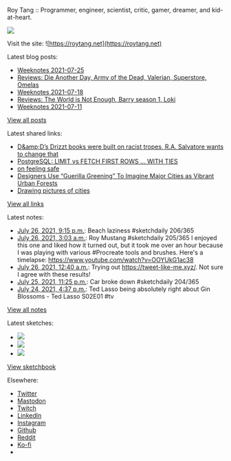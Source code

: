 Roy Tang :: Programmer, engineer, scientist, critic, gamer, dreamer, and kid-at-heart.

![](https://roytang.net/static/img/profile.jpg)

Visit the site: ![https://roytang.net](https://roytang.net)

Latest blog posts:

- [Weeknotes 2021-07-25](https://roytang.net/2021/07/weeknotes-2021-07-25/)
- [Reviews: Die Another Day, Army of the Dead, Valerian, Superstore, Omelas](https://roytang.net/2021/07/dad-aotd-vatcoatp-omelas/)
- [Weeknotes 2021-07-18](https://roytang.net/2021/07/weeknotes-2021-07-18/)
- [Reviews: The World is Not Enough, Barry season 1, Loki](https://roytang.net/2021/07/wine-barry-loki/)
- [Weeknotes 2021-07-11](https://roytang.net/2021/07/weeknotes-2021-07-11/)

[View all posts](https://roytang.net/blog)

Latest shared links:

- [D&amp;amp;D’s Drizzt books were built on racist tropes, R.A. Salvatore wants to change that](https://roytang.net/2021/07/dampds-drizzt-books-were-built-on-racist-tropes-ra-salvatore-wants-to-change-that/)
- [PostgreSQL: LIMIT vs FETCH FIRST ROWS … WITH TIES](https://roytang.net/2021/07/postgresql-limit-vs-fetch-first-rows-with-ties/)
- [on feeling safe](https://roytang.net/2021/07/on-feeling-safe/)
- [Designers Use “Guerilla Greening” To Imagine Major Cities as Vibrant Urban Forests](https://roytang.net/2021/07/designers-use-guerilla-greening-to-imagine-major-cities-as-vibrant-urban-forests/)
- [Drawing pictures of cities](https://roytang.net/2021/07/drawing-pictures-of-cities/)

[View all links](https://roytang.net/links)

Latest notes:

- [July 26, 2021, 9:15 p.m.](https://roytang.net/2021/07/1419647521350066181/): Beach laziness #sketchdaily 206/365
- [July 26, 2021, 3:03 a.m.](https://roytang.net/2021/07/1419372790331805698/): Roy Mustang #sketchdaily 205/365 I enjoyed this one and liked how it turned out, but it took me over an hour because I was playing with various #Procreate tools and brushes. Here&#x27;s a timelapse: https://www.youtube.com/watch?v=OOYUkG1ac38
- [July 26, 2021, 12:40 a.m.](https://roytang.net/2021/07/1419336759284944897/): Trying out https://tweet-like-me.xyz/. Not sure I agree with these results!
- [July 25, 2021, 11:25 p.m.](https://roytang.net/2021/07/1419317904571387909/): Car broke down #sketchdaily 204/365
- [July 24, 2021, 4:37 p.m.](https://roytang.net/2021/07/1418852829381337088/): Ted Lasso being absolutely right about Gin Blossoms - Ted Lasso S02E01 #tv

[View all notes](https://roytang.net/notes)

Latest sketches:


- ![](https://roytang.net/media/cache/62/fc/62fc0d465e8db2102c4d75f91f4786b4.jpg)
- ![](https://roytang.net/media/cache/c2/c7/c2c747090695a8888f87f5ac4e9fc5fc.jpg)
- ![](https://roytang.net/media/cache/76/d1/76d16a1346159c86531ad6b4954c79d4.jpg)

[View sketchbook](https://roytang.net/albums/sketchbook)


Elsewhere:

- [Twitter](https://twitter.com/roytang)
- [Mastodon](https://mastodon.technology/@roytang)
- [Twitch](https://twitch.tv/twitchyroy)
- [LinkedIn](https://www.linkedin.com/in/roytang)
- [Instagram](https://instagram.com/roytang0400)
- [Github](https://github.com/roytang)
- [Reddit](https://reddit.com/u/hungryroy)
- [Ko-fi](https://ko-fi.com/roytang)
- [](mailto:hello@roytang.net)